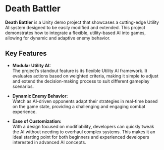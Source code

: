 # Death Battler

**Death Battler** is a Unity demo project that showcases a cutting-edge Utility AI system designed to be easily modified and extended. This project demonstrates how to integrate a flexible, utility-based AI into games, allowing for dynamic and adaptive enemy behavior.

## Key Features

- **Modular Utility AI:**  
  The project’s standout feature is its flexible Utility AI framework. It evaluates actions based on weighted criteria, making it simple to adjust and extend the decision-making process to suit different gameplay scenarios.

- **Dynamic Enemy Behavior:**  
  Watch as AI-driven opponents adapt their strategies in real-time based on the game state, providing a challenging and engaging combat experience.

- **Ease of Customization:**  
  With a design focused on modifiability, developers can quickly tweak the AI without needing to overhaul complex systems. This makes it an ideal starting point for both beginners and experienced developers interested in advanced AI concepts.
